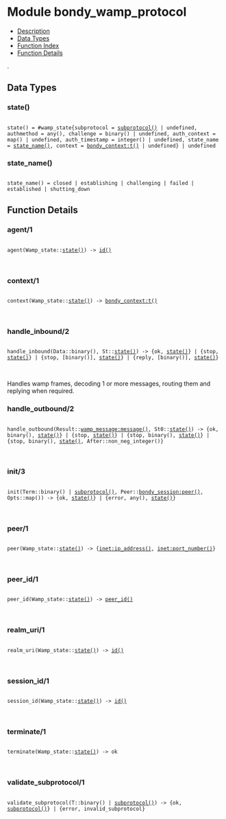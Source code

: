 

# Module bondy_wamp_protocol #
* [Description](#description)
* [Data Types](#types)
* [Function Index](#index)
* [Function Details](#functions)

.

<a name="types"></a>

## Data Types ##


<a name="state()"></a>


### state() ###


<pre><code>
state() = #wamp_state{subprotocol = <a href="#type-subprotocol">subprotocol()</a> | undefined, authmethod = any(), challenge = binary() | undefined, auth_context = map() | undefined, auth_timestamp = integer() | undefined, state_name = <a href="#type-state_name">state_name()</a>, context = <a href="bondy_context.md#type-t">bondy_context:t()</a> | undefined} | undefined
</code></pre>


<a name="state_name()"></a>


### state_name() ###


<pre><code>
state_name() = closed | establishing | challenging | failed | established | shutting_down
</code></pre>


<a name="functions"></a>

## Function Details ##

<a name="agent-1"></a>

### agent/1 ###

<pre><code>
agent(Wamp_state::<a href="#type-state">state()</a>) -&gt; <a href="#type-id">id()</a>
</code></pre>
<br />

<a name="context-1"></a>

### context/1 ###

<pre><code>
context(Wamp_state::<a href="#type-state">state()</a>) -&gt; <a href="bondy_context.md#type-t">bondy_context:t()</a>
</code></pre>
<br />

<a name="handle_inbound-2"></a>

### handle_inbound/2 ###

<pre><code>
handle_inbound(Data::binary(), St::<a href="#type-state">state()</a>) -&gt; {ok, <a href="#type-state">state()</a>} | {stop, <a href="#type-state">state()</a>} | {stop, [binary()], <a href="#type-state">state()</a>} | {reply, [binary()], <a href="#type-state">state()</a>}
</code></pre>
<br />

Handles wamp frames, decoding 1 or more messages, routing them and replying
when required.

<a name="handle_outbound-2"></a>

### handle_outbound/2 ###

<pre><code>
handle_outbound(Result::<a href="wamp_message.md#type-message">wamp_message:message()</a>, St0::<a href="#type-state">state()</a>) -&gt; {ok, binary(), <a href="#type-state">state()</a>} | {stop, <a href="#type-state">state()</a>} | {stop, binary(), <a href="#type-state">state()</a>} | {stop, binary(), <a href="#type-state">state()</a>, After::non_neg_integer()}
</code></pre>
<br />

<a name="init-3"></a>

### init/3 ###

<pre><code>
init(Term::binary() | <a href="#type-subprotocol">subprotocol()</a>, Peer::<a href="bondy_session.md#type-peer">bondy_session:peer()</a>, Opts::map()) -&gt; {ok, <a href="#type-state">state()</a>} | {error, any(), <a href="#type-state">state()</a>}
</code></pre>
<br />

<a name="peer-1"></a>

### peer/1 ###

<pre><code>
peer(Wamp_state::<a href="#type-state">state()</a>) -&gt; {<a href="inet.md#type-ip_address">inet:ip_address()</a>, <a href="inet.md#type-port_number">inet:port_number()</a>}
</code></pre>
<br />

<a name="peer_id-1"></a>

### peer_id/1 ###

<pre><code>
peer_id(Wamp_state::<a href="#type-state">state()</a>) -&gt; <a href="#type-peer_id">peer_id()</a>
</code></pre>
<br />

<a name="realm_uri-1"></a>

### realm_uri/1 ###

<pre><code>
realm_uri(Wamp_state::<a href="#type-state">state()</a>) -&gt; <a href="#type-id">id()</a>
</code></pre>
<br />

<a name="session_id-1"></a>

### session_id/1 ###

<pre><code>
session_id(Wamp_state::<a href="#type-state">state()</a>) -&gt; <a href="#type-id">id()</a>
</code></pre>
<br />

<a name="terminate-1"></a>

### terminate/1 ###

<pre><code>
terminate(Wamp_state::<a href="#type-state">state()</a>) -&gt; ok
</code></pre>
<br />

<a name="validate_subprotocol-1"></a>

### validate_subprotocol/1 ###

<pre><code>
validate_subprotocol(T::binary() | <a href="#type-subprotocol">subprotocol()</a>) -&gt; {ok, <a href="#type-subprotocol">subprotocol()</a>} | {error, invalid_subprotocol}
</code></pre>
<br />

